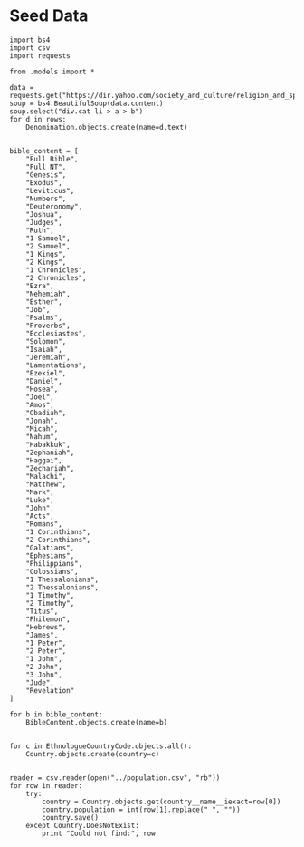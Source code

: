 Seed Data
=========

    import bs4
    import csv
    import requests

    from .models import *

    data = requests.get("https://dir.yahoo.com/society_and_culture/religion_and_spirituality/faiths_and_practices/christianity/denominations_and_sects/")
    soup = bs4.BeautifulSoup(data.content)
    soup.select("div.cat li > a > b")
    for d in rows:
        Denomination.objects.create(name=d.text)


    bible_content = [
        "Full Bible",
        "Full NT",
        "Genesis",
        "Exodus",
        "Leviticus",
        "Numbers",
        "Deuteronomy",
        "Joshua",
        "Judges",
        "Ruth",
        "1 Samuel",
        "2 Samuel",
        "1 Kings",
        "2 Kings",
        "1 Chronicles",
        "2 Chronicles",
        "Ezra",
        "Nehemiah",
        "Esther",
        "Job",
        "Psalms",
        "Proverbs",
        "Ecclesiastes",
        "Solomon",
        "Isaiah",
        "Jeremiah",
        "Lamentations",
        "Ezekiel",
        "Daniel",
        "Hosea",
        "Joel",
        "Amos",
        "Obadiah",
        "Jonah",
        "Micah",
        "Nahum",
        "Habakkuk",
        "Zephaniah",
        "Haggai",
        "Zechariah",
        "Malachi",
        "Matthew",
        "Mark",
        "Luke",
        "John",
        "Acts",
        "Romans",
        "1 Corinthians",
        "2 Corinthians",
        "Galatians",
        "Ephesians",
        "Philippians",
        "Colossians",
        "1 Thessalonians",
        "2 Thessalonians",
        "1 Timothy",
        "2 Timothy",
        "Titus",
        "Philemon",
        "Hebrews",
        "James",
        "1 Peter",
        "2 Peter",
        "1 John",
        "2 John",
        "3 John",
        "Jude",
        "Revelation"
    ]

    for b in bible_content:
        BibleContent.objects.create(name=b)


    for c in EthnologueCountryCode.objects.all():
        Country.objects.create(country=c)


    reader = csv.reader(open("../population.csv", "rb"))
    for row in reader:
        try:
            country = Country.objects.get(country__name__iexact=row[0])
            country.population = int(row[1].replace(" ", ""))
            country.save()
        except Country.DoesNotExist:
            print "Could not find:", row

